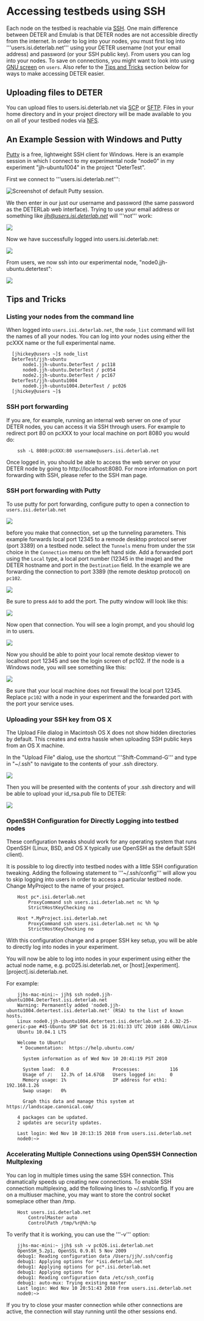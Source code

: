 # Accessing testbeds using SSH

Each node on the testbed is reachable via <a href="http://en.wikipedia.org/wiki/Secure_Shell">SSH</a>.  One main difference between DETER and Emulab is that DETER nodes are not accessible directly from the internet.  In order to log into your nodes, you must first log into '''users.isi.deterlab.net''' using your DETER username (not your email address) and password (or your SSH public key).  From users you can log into your nodes.  To save on connections, you might want to look into using <a href="http://en.wikipedia.org/wiki/GNU_Screen">GNU screen</a> on `users`.  Also refer to the <a href="#tips-and-tricks">Tips and Tricks</a> section below for ways to make accessing DETER easier.

## Uploading files to DETER

You can upload files to users.isi.deterlab.net via <a href="http://en.wikipedia.org/wiki/Secure_Shell#File_transfer_protocols_using_SSH">SCP</a>  or <a href="http://en.wikipedia.org/wiki/Secure_Shell#File_transfer_protocols_using_SSH">SFTP</a>.  Files in your home directory and in your project directory will be made available to you on all of your testbed nodes via <a href="http://en.wikipedia.org/wiki/Network_File_System_%28protocol%29">NFS</a>.

## An Example Session with Windows and Putty

<a href="http://www.chiark.greenend.org.uk/~sgtatham/putty/">Putty</a> is a free, lightweight SSH client for Windows.  Here is an example session in which I connect to my experimental node "node0" in my experiment "jjh-ubuntu1004" in the project "DeterTest".

First we connect to '''users.isi.deterlab.net''':

![](/img/putty_session_one.png "Screenshot of default Putty session.")

We then enter in our just our username and password (the same password as the DETERLab web interface).  Trying to use your email address or something like *jjh@users.isi.deterlab.net* will '''not''' work:

![](/img/putty_session_two.png)

Now we have successfully logged into users.isi.deterlab.net:

![](/img/putty_session_three.png)

From users, we now ssh into our experimental node, "node0.jjh-ubuntu.detertest":

![](/img/putty_session_four.png)

## Tips and Tricks ##

### Listing your nodes from the command line ###

When logged into `users.isi.deterlab.net`, the `node_list` command will list the names of all your nodes.  You can log into your nodes using either the pcXXX name or the full experimental name.

```
  [jhickey@users ~]$ node_list
  DeterTest/jjh-ubuntu
      node1.jjh-ubuntu.DeterTest / pc118
      node0.jjh-ubuntu.DeterTest / pc054
      node2.jjh-ubuntu.DeterTest / pc167
  DeterTest/jjh-ubuntu1004
      node0.jjh-ubuntu1004.DeterTest / pc026
  [jhickey@users ~]$ 
```

### SSH port forwarding ###

If you are, for example, running an internal web server on one of your DETER nodes, you can access it via SSH through users.  For example to redirect port 80 on pcXXX to your local machine on port 8080 you would do:

```
    ssh -L 8080:pcXXX:80 username@users.isi.deterlab.net
```

Once logged in, you should be able to access the web server on your DETER node by going to http://localhost:8080.  For more information on port forwarding with SSH, please refer to the SSH man page.

### SSH port forwarding with Putty

To use putty for port forwarding, configure putty to open a connection to ```users.isi.deterlab.net```

![](/img/putty1.png)

before you make that connection, set up the tunneling parameters.  This example forwards local port 12345 to a remode desktop protocol server (port 3389) on a testbed node.  select the ```Tunnels``` menu from under the ```SSH``` choice in the ```Connection``` menu on the left hand side.  Add a forwarded port using the ```Local``` type, a local port number (12345 in the image) and the DETER hostname and port in the ```Destination``` field.  In the example we are forwarding the connection to port 3389 (the remote desktop protocol) on ```pc102```. 

![](/img/putty2.png)

Be sure to press ```Add``` to add the port.  The putty window will look like this:

![](/img/putty3.png)

Now open that connection.  You will see a login prompt, and you should log in to users.

![](/img/login.png)

Now you should be able to point your local remote desktop viewer to localhost port 12345 and see the login screen of pc102.  If the node is a Windows node, you will see something like this:

![](/img/tunnel.png)

Be sure that your local machine does not firewall the local port 12345.  Replace ```pc102``` with a node in your experiment and the forwarded port with the port your service uses.

### Uploading your SSH key from OS X <a name="OSX"></a>

The Upload File dialog in Macintosh OS X does not show hidden directories by default.  This creates and extra hassle when uploading SSH public keys from an OS X machine.  

In the "Upload File" dialog, use the shortcut '''Shift-Command-G''' and type in "~/.ssh" to navigate to the contents of your .ssh directory.

![](/img/os_x_key_upload_one.png)

Then you will be presented with the contents of your .ssh directory and will be able to upload your id_rsa.pub file to DETER:

![](/img/os_x_key_upload_two.png)

### OpenSSH Configuration for Directly Logging into testbed nodes

These configuration tweaks should work for any operating system that runs OpenSSH (Linux, BSD, and OS X typically use OpenSSH as the default SSH client).

It is possible to log directly into testbed nodes with a little SSH configuration tweaking.  Adding the following statement to '''~/.ssh/config''' will allow you to skip logging into users in order to access a particular testbed node.  Change MyProject to the name of your project.

```
    Host pc*.isi.deterlab.net
        ProxyCommand ssh users.isi.deterlab.net nc %h %p
        StrictHostKeyChecking no

    Host *.MyProject.isi.deterlab.net
        ProxyCommand ssh users.isi.deterlab.net nc %h %p
        StrictHostKeyChecking no
```

With this configuration change and a proper SSH key setup, you will be able to directly log into nodes in your experiment.

You will now be able to log into nodes in your experiment using either the actual node name, e.g. pc025.isi.deterlab.net, or [host].[experiment].[project].isi.deterlab.net.

For example:

```
    jjhs-mac-mini:~ jjh$ ssh node0.jjh-ubuntu1004.DeterTest.isi.deterlab.net
    Warning: Permanently added 'node0.jjh-ubuntu1004.detertest.isi.deterlab.net' (RSA) to the list of known hosts.
    Linux node0.jjh-ubuntu1004.detertest.isi.deterlab.net 2.6.32-25-generic-pae #45-Ubuntu SMP Sat Oct 16 21:01:33 UTC 2010 i686 GNU/Linux
    Ubuntu 10.04.1 LTS

    Welcome to Ubuntu!
     * Documentation:  https://help.ubuntu.com/

      System information as of Wed Nov 10 20:41:19 PST 2010

      System load:  0.0                Processes:           116
      Usage of /:   12.3% of 14.67GB   Users logged in:     0
      Memory usage: 1%                 IP address for eth1: 192.168.1.26
      Swap usage:   0%

      Graph this data and manage this system at https://landscape.canonical.com/

    4 packages can be updated.
    2 updates are security updates.

    Last login: Wed Nov 10 20:13:15 2010 from users.isi.deterlab.net
    node0:~> 
```

### Accelerating Multiple Connections using OpenSSH Connection Multplexing 

You can log in multiple times using the same SSH connection.  This dramatically speeds up creating new connections.  To enable SSH connection multiplexing, add the following lines to ~/.ssh/config.  If you are on a multiuser machine, you may want to store the control socket someplace other than /tmp.

```
    Host users.isi.deterlab.net
        ControlMaster auto
        ControlPath /tmp/%r@%h:%p
```

To verify that it is working, you can use the '''-v''' option:

```
    jjhs-mac-mini:~ jjh$ ssh -v pc026.isi.deterlab.net
    OpenSSH_5.2p1, OpenSSL 0.9.8l 5 Nov 2009
    debug1: Reading configuration data /Users/jjh/.ssh/config
    debug1: Applying options for *isi.deterlab.net
    debug1: Applying options for pc*.isi.deterlab.net
    debug1: Applying options for *
    debug1: Reading configuration data /etc/ssh_config
    debug1: auto-mux: Trying existing master
    Last login: Wed Nov 10 20:51:43 2010 from users.isi.deterlab.net
    node0:~> 
```

If you try to close your master connection while other connections are active, the connection will stay running until the other sessions end.